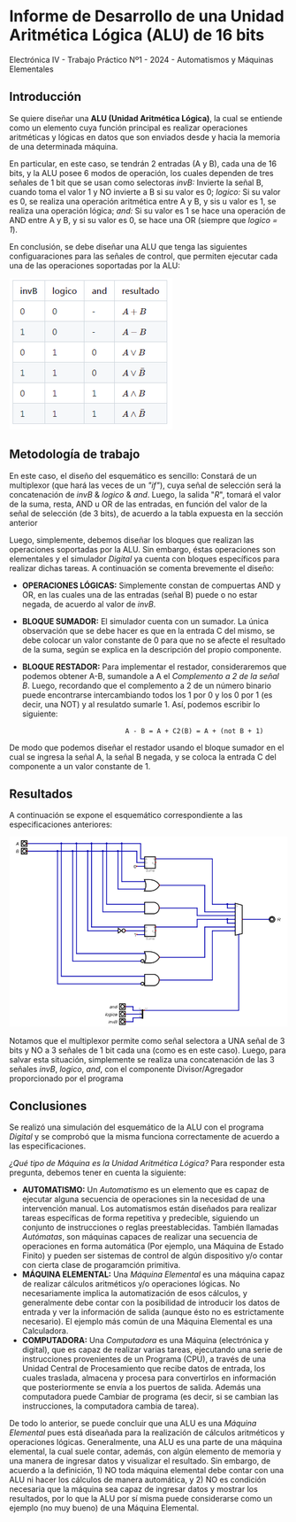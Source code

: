# Informe de Desarrollo de una Unidad Aritmética Lógica (ALU) de 16 bits

Electrónica IV - Trabajo Práctico Nº1 - 2024 - Automatismos y Máquinas Elementales

## Introducción

Se quiere diseñar una **ALU (Unidad Aritmética Lógica)**, la cual se entiende como un elemento cuya función principal es realizar operaciones aritméticas y lógicas en datos que son enviados desde y hacia la memoria de una determinada máquina.

En particular, en este caso, se tendrán 2 entradas (A y B), cada una de 16 bits, y la ALU posee 6 modos de operación, los cuales dependen de tres señales de 1 bit que se usan como selectoras 
*invB:* Invierte la señal B, cuando toma el valor 1 y NO invierte a B si su valor es 0; 
*logico:* Si su valor es 0, se realiza una operación aritmética entre A y B, y sis u valor es 1, se realiza una operación lógica; 
*and:* Si su valor es 1 se hace una operación de AND entre A y B, y si su valor es 0, se hace una OR (siempre que *logico = 1*).

En conclusión, se debe diseñar una ALU que tenga las siguientes configuaraciones para las señales de control, que permiten ejecutar cada una de las operaciones soportadas por la ALU:

![](Imagenes/Tabla_ALU.png)

## Metodología de trabajo

En este caso, el diseño del esquemático es sencillo: Constará de un multiplexor (que hará las veces de un *"if"*), cuya señal de selección será la concatenación de *invB* & *logico* & *and*. Luego, la salida "*R*", tomará el valor de la suma, resta, AND u OR de las entradas, en función del valor de la señal de selección (de 3 bits), de acuerdo a la tabla expuesta en la sección anterior

Luego, simplemente, debemos diseñar los bloques que realizan las operaciones soportadas por la ALU. Sin embargo, éstas operaciones son elementales y el simulador *Digital* ya cuenta con bloques específicos para realizar dichas tareas. A continuación se comenta brevemente el diseño:

- **OPERACIONES LÓGICAS:** Simplemente constan de compuertas AND y OR, en las cuales una de las entradas (señal B) puede o no estar negada, de acuerdo al valor de *invB*.
- **BLOQUE SUMADOR:** El simulador cuenta con un sumador. La única observación que se debe hacer es que en la entrada C del mismo, se debe colocar un valor constante de 0 para que no se afecte el resultado de la suma, según se explica en la descripción del propio componente.
- **BLOQUE RESTADOR:** Para implementar el restador, consideraremos que podemos obtener A-B, sumandole a A el *Complemento a 2 de la señal B*. Luego, recordando que el complemento a 2 de un número binario puede encontrarse intercambiando todos los 1 por 0 y los 0 por 1 (es decir, una NOT) y al resulatdo sumarle 1. Así, podemos escribir lo siguiente:

                                A - B = A + C2(B) = A + (not B + 1)

De modo que podemos diseñar el restador usando el bloque sumador en el cual se ingresa la señal A, la señal B negada, y se coloca la entrada C del componente a un valor constante de 1.

## Resultados

A continuación se expone el esquemático correspondiente a las especificaciones anteriores:

![](Imagenes/Esquematico_ALU.png)

Notamos que el multiplexor permite como señal selectora a UNA señal de 3 bits y NO a 3 señales de 1 bit cada una (como es en este caso). Luego, para salvar esta situación, simplemente se realiza una concatenación de las 3 señales *invB*, *logico*, *and*, con el componente Divisor/Agregador proporcionado por el programa

## Conclusiones

Se realizó una simulación del esquemático de la ALU con el programa *Digital* y se comprobó que la misma funciona correctamente de acuerdo a las especificaciones.

*¿Qué tipo de Máquina es la Unidad Aritmética Lógica?*
Para responder esta pregunta, debemos tener en cuenta la siguiente:

- **AUTOMATISMO:** Un *Automatismo* es un elemento que es capaz de ejecutar alguna secuencia de operaciones sin la necesidad de una intervención manual. Los automatismos están diseñados para realizar tareas específicas de forma repetitiva y predecible, siguiendo un conjunto de instrucciones o reglas preestablecidas. También llamadas *Autómatas*, son máquinas capaces de realizar una secuencia de operaciones en forma automática (Por ejemplo, una Máquina de Estado Finito) y pueden ser sistemas de control de algún dispositivo y/o contar con cierta clase de progaramción primitiva.
- **MÁQUINA ELEMENTAL:** Una *Máquina Elemental* es una máquina capaz de realizar cálculos aritméticos y/o operaciones lógicas. No necesariamente implica la automatización de esos cálculos, y generalmente debe contar con la posibilidad de introducir los datos de entrada y ver la información de salida (aunque ésto no es estrictamente necesario). El ejemplo más común de una Máquina Elemental es una Calculadora.
- **COMPUTADORA:** Una *Computadora* es una Máquina (electrónica y digital), que es capaz de realizar varias tareas, ejecutando una serie de instrucciones provenientes de un Programa (CPU), a través de una Unidad Central de Procesamiento que recibe datos de entrada, los cuales traslada, almacena y procesa para convertirlos en información que posteriormente se envía a los puertos de salida. Además una computadora puede Cambiar de programa (es decir, si se cambian las instrucciones, la computadora cambia de tarea). 

De todo lo anterior, se puede concluir que una ALU es una *Máquina Elemental* pues está diseañada para la realización de cálculos aritméticos y operaciones lógicas. Generalmente, una ALU es una parte de una máquina elemental, la cual suele contar, además, con algún elemento de memoria y una manera de ingresar datos y visualizar el resultado. Sin embargo, de acuerdo a la definición, 1) NO toda máquina elemental debe contar con una ALU ni hacer los cálculos de manera automática, y 2) NO es condición necesaria que la máquina sea capaz de ingresar datos y mostrar los resultados, por lo que la ALU por sí misma puede considerarse como un ejemplo (no muy bueno) de una Máquina Elemental.